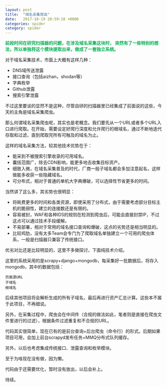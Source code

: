 ```yaml
---
layout: post
title:  "域名采集爬虫"
date:   2017-10-19 20:59:18 +0800
categories: spider
category: spider
---
```

<p>
    <span style="color:#00B050;"><strong>
    前段时间在研究扫描器的问题，在涉及域名采集这块时， 突然有了一些特别的想法，所以单独将这个模块提取出来，做成了一套独立系统。
    </strong></span>
</p>

对于域名采集技术，市面上大概有这样几种：

* DNS域传送泄露
* 接口查询（包括aizhan，shodan等）
* 字典枚举
* Github泄露
* 搜索引擎泄露

不过这里要谈的显然不是这种，尽管自研的扫描器里已经集成了前面说的这些，今天的主角是域名采集爬虫。

那么何谓域名采集爬虫呢，其实也是老概念。我们要先从一个URL或者多个URL入口进行爬取。在开始，需要设定好爬行深度和允许爬行的根域名，通过不断地迭代存取和过滤，直到爬取完所有可触及的域名为止。

这样的域名采集方法，较其他技术优势在于：

* 能采到不被搜索引擎收录的可用域名。
* 囊括范围广，除去CDN影响，能更多地去收集目标资产。
* 细致入微，在域名采集普及的时代，厂商一般子域名都会多加注意起名，这样做能多收获一些隐藏域名。
* 可分布式，相对于普通的单机大字典爆破，可以选择性节省更多的时间。

当然讲了这么多，其劣势也很明显：

* 将耗费更多的时间和各类资源，即使采用了分布式，由于需要考虑部分目标主机的脆弱性，建立的连接数还是有限的。
* 容易被封，WAF和各种IDS的规则在检测到爬虫后，可能会直接封禁IP，不过这点可以通过技术手段缓解。
* 不易部署，相对于常用的域名接口查询和爆破，这点的劣势还是相当明显的。
* 比较鸡肋，没有太多Team会专门为了爬取域名单独建立一个可用的爬虫体系，一般是扫描器只兼容了传统接口。

优劣对比还是比较明显的，这里不多做探讨，下面纯技术介绍。

这里的系统采用的是scrapy+django+mongodb，每采集好一批数据后，将存入mongodb，其中的数据包括：

```
页面源URL
子域名
根域名

```

后续其他项目将会解析生成的所有子域名，最后再进行资产汇总计算。这些本不属于此项目，不再细说。

另外，在采集过程中，爬虫会在中间件（合规的做法如此，笔者则是直接在爬虫文件里进行的过滤），根据条件过滤重复和不合规的URL。

代码其实很简单，现在已有的是前台查询+后台爬虫（命令行）的形式。后期如果项目可用，会加上前台scrapyd发布任务+MMQ分布式队列缓存。

另外，以后也考虑集成传统接口、泄露查询和枚举模块。

至于为啥现在没有做，因为懒。

代码由于还需要优化，暂时没有放出，以后会补上。

待续。